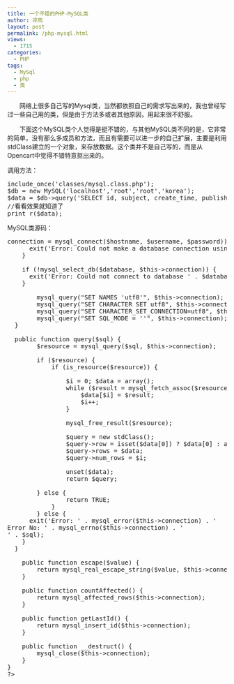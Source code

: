 ```yaml
---
title: 一个不错的PHP-MySQL类
author: 谇雨
layout: post
permalink: /php-mysql.html
views:
  - 1715
categories:
  - PHP
tags:
  - MySql
  - php
  - 类
---
```

<p style="text-indent: 2em;">
  网络上很多自己写的Mysql类，当然都依照自己的需求写出来的，我也曾经写过一些自己用的类，但是由于方法多或者其他原因，用起来很不舒服。
</p>

<p style="text-indent: 2em;">
  下面这个MySQL类个人觉得是挺不错的，与其他MySQL类不同的是，它非常的简单，没有那么多成员和方法，而且有需要可以进一步的自己扩展，主要是利用stdClass建立的一个对象，来存放数据。这个类并不是自己写的，而是从Opencart中觉得不错特意抠出来的。
</p>

调用方法：

<pre class="lang:php decode:true " >include_once('classes/mysql.class.php');
$db = new MySQL('localhost','root','root','korea');
$data = $db->query('SELECT id, subject, create_time, publish_time  FROM announcements');
//看看效果就知道了
print_r($data);</pre>

<!--more-->

  
MySQL类源码：

<pre class="lang:default decode:true " ><?php
final class MySQL {
	private $connection;
	
	public function __construct($hostname, $username, $password, $database) {
		if (!$this->connection = mysql_connect($hostname, $username, $password)) {
      exit('Error: Could not make a database connection using ' . $username . '@' . $hostname);
    }

    if (!mysql_select_db($database, $this->connection)) {
      exit('Error: Could not connect to database ' . $database);
    }
		
		mysql_query("SET NAMES 'utf8'", $this->connection);
		mysql_query("SET CHARACTER SET utf8", $this->connection);
		mysql_query("SET CHARACTER_SET_CONNECTION=utf8", $this->connection);
		mysql_query("SET SQL_MODE = ''", $this->connection);
  }
		
  public function query($sql) {
		$resource = mysql_query($sql, $this->connection);

		if ($resource) {
			if (is_resource($resource)) {
				
				$i = 0; $data = array();	
				while ($result = mysql_fetch_assoc($resource)) {
					$data[$i] = $result; 	
					$i++;
				}
				
				mysql_free_result($resource);
				
				$query = new stdClass();
				$query->row = isset($data[0]) ? $data[0] : array();
				$query->rows = $data;
				$query->num_rows = $i;
				
				unset($data);
				return $query;	
				
    	} else {
				return TRUE;
			}
		} else {
      exit('Error: ' . mysql_error($this->connection) . '<br />Error No: ' . mysql_errno($this->connection) . '<br />' . $sql);
    }
  }
	
	public function escape($value) {
		return mysql_real_escape_string($value, $this->connection);
	}
	
	public function countAffected() {
		return mysql_affected_rows($this->connection);
	}

	public function getLastId() {
		return mysql_insert_id($this->connection);
	}	
	
	public function __destruct() {
		mysql_close($this->connection);
	}
}
?></pre>